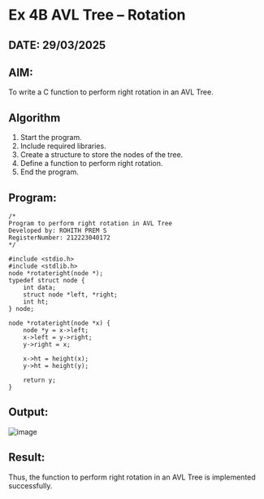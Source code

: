 # Ex 4B AVL Tree – Rotation
## DATE: 29/03/2025
## AIM:
To write a C function to perform right rotation in an AVL Tree.

## Algorithm
1. Start the program.
2. Include required libraries.
3. Create a structure to store the nodes of the tree.
4. Define a function to perform right rotation.
5. End the program.

## Program:
```
/*
Program to perform right rotation in AVL Tree
Developed by: ROHITH PREM S
RegisterNumber: 212223040172
*/

#include <stdio.h>
#include <stdlib.h>
node *rotateright(node *);  
typedef struct node {
    int data;
    struct node *left, *right;
    int ht;
} node;

node *rotateright(node *x) {
    node *y = x->left;
    x->left = y->right;
    y->right = x;

    x->ht = height(x);
    y->ht = height(y);

    return y;
}

```

## Output:

![image](https://github.com/user-attachments/assets/534ee8cf-1ce1-41a0-8f2c-e92be91d9f25)

## Result:
Thus, the function to perform right rotation in an AVL Tree is implemented successfully.

